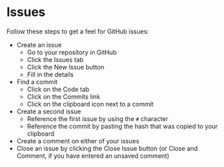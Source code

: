 # Issues

Follow these steps to get a feel for GitHub issues:

- Create an issue
    - Go to your repository in GitHub
    - Click the Issues tab
    - Click the New Issue button
    - Fill in the details
- Find a commit
    - Click on the Code tab
    - Click on the Commits link
    - Click on the clipboard icon next to a commit
- Create a second issue
    - Reference the first issue by using the `#` character
    - Reference the commit by pasting the hash that was copied to your clipboard
- Create a comment on either of your issues
- Close an issue by clicking the Close Issue button (or Close and Comment, if you have entered an unsaved comment)
